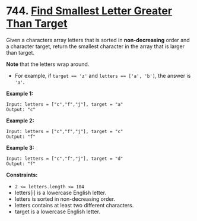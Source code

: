 # 744. [Find Smallest Letter Greater Than Target](https://leetcode.com/problems/find-smallest-letter-greater-than-target/)

Given a characters array letters that is sorted in **non-decreasing** order and a character target, return the smallest character in the array that is larger than target.

**Note** that the letters wrap around.

- For example, if `target == 'z'` and `letters == ['a', 'b']`, the answer is `'a'`.
 

**Example 1:**
```
Input: letters = ["c","f","j"], target = "a"
Output: "c"
```
**Example 2:**
```
Input: letters = ["c","f","j"], target = "c"
Output: "f"
```
**Example 3:**
```
Input: letters = ["c","f","j"], target = "d"
Output: "f"
```

**Constraints:**

* `2 <= letters.length <= 104`
* letters[i] is a lowercase English letter.
* letters is sorted in non-decreasing order.
* letters contains at least two different characters.
* target is a lowercase English letter.